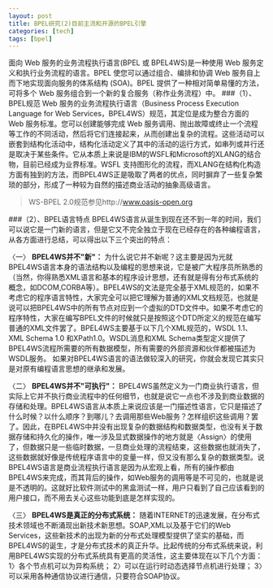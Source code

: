 ```yaml
---
layout: post
title: BPEL研究(2)目前主流和开源的BPEL引擎
categories: [tech]
tags: [bpel]
---
```


面向 Web 服务的业务流程执行语言(BPEL 或 BPEL4WS)是一种使用 Web 服务定义和执行业务流程的语言。BPEL 使您可以通过组合、编排和协调 Web 服务自上而下地实现面向服务的体系结构 (SOA)。BPEL 提供了一种相对简单易懂的方法，可将多个 Web 服务组合到一个新的复合服务（称作业务流程）中。
###（1）、BPEL规范
Web 服务的业务流程执行语言（Business Process Execution Language for Web Services，BPEL4WS）规范，其定位是成为整合方面的 Web 服务标准。您可以创建能够完成 Web 服务调用、抛出故障或终止一个流程等工作的不同活动，然后将它们连接起来，从而创建出复杂的流程。这些活动可以嵌套到结构化活动中，结构化活动定义了其中的活动的运行方式，如串列或并行还是取决于某些条件。它从本质上来说是IBM的WSFL和Microsoft的XLANG的结合物，目前已经成为业界标准。WSFL 支持图形化的流程，而XLANG在结构化构造方面有独到的方法，而BPEL4WS正是吸取了两者的优点，同时摒弃了一些复杂繁琐的部分，形成了一种较为自然的描述商业活动的抽象高级语言。
> WS-BPEL 2.0规范参见http://www.oasis-open.org

###（2）、BPEL语言特点
BPEL4WS语言从诞生到现在还不到一年的时间，我们可以说它是一门新的语言，但是它又不完全独立于现在已经存在的各种编程语言，从各方面进行总结，可以得出以下三个突出的特点：

〈一〉 **BPEL4WS并不"新"：** 
   为什么说它并不新呢？这主要是因为光就BPEL4WS语言本身的语法结构以及编程的思想来说，它是被广大程序员所熟悉的（当然，你得熟悉XML语言和基本的程序设计思想，还有就是得有分布式系统的概念，如DCOM,CORBA等）。BPEL4WS的文法是完全基于XML规范的，如果不考虑它的程序语言特性，大家完全可以把它理解为普通的XML文档规范，也就是说可以把BPEL4WS中的所有节点对应到一个虚拟的DTD文件中。如果不考虑它的程序特性，大家在编写BPEL文件的时候就只是按照这个DTD所定义的规范在编写普通的XML文件罢了。BPEL4WS主要基于以下几个XML规范的，WSDL 1.1、XML Schema 1.0 和XPath1.0。WSDL消息和XML Schema类型定义提供了BPEL4WS流程所需要的所有数据模型，所有需要的外部资源和伙伴都被描述为WSDL服务。
   如果对BPEL4WS语言的语法做较深入的研究，你就会发现它其实只是对原有编程语言思想的继承和发展。

〈二〉 **BPEL4WS并不"可执行"：**
BPEL4WS虽然定义为一门商业执行语言，但实际上它并不执行商业流程中的任何细节，也就是说它一点也不涉及到商业数据的存储和处理。BPEL4WS语言从本质上来说应该是一门描述性语言，它只是描述了什么时候？以什么顺序？到哪儿？去调用那些Web服务？怎样组织这些调用？罢了。因此，在BPEL4WS中并没有出现复杂的数据结构和数据类型，也没有关于数据存储和持久化的操作，唯一涉及显式数据操作的地方就是〈Assign〉的使用了，但数据只是一些临时数据，一旦商业处理的流程结束，这些数据也就消失了，这些数据就好像是传统程序语言中的变量一样，但又没有那么复杂的数据类型。说BPEL4WS语言是商业流程执行语言是因为从宏观上看，所有的操作都由BPEL4WS来完成，而其背后的操作，如Web服务的调用等是不可见的，也就是说是不透明的。这就好比软件测试中的黑盒测试一样，用户只看到了自己应该看到的用户接口，而不用去关心这些功能到底是怎样实现的。

〈三〉 **BPEL4WS是真正的分布式系统：**
随着INTERNET的迅速发展，在分布式技术领域也不断涌现出新技术新思想。SOAP,XML以及基于它们的Web Services，这些新技术的出现为新的分布式处理模型提供了坚实的基础，而BPEL4WS的诞生，才是分布式技术的真正升华。比起传统的分布式系统来说，利用BPEL4WS实现的分布式系统具有更高的灵活性，这主要体现在以下几个方面：
1〉各个节点机可以为异构系统；
2〉可以在运行时动态选择节点机进行处理；
3〉可以采用各种通信协议进行通信，只要符合SOAP协议。


